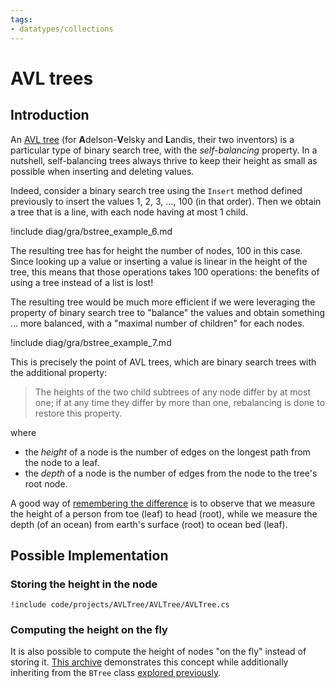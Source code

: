 ```yaml
---
tags:
- datatypes/collections
---
```


# AVL trees

## Introduction

An [AVL tree](https://en.wikipedia.org/wiki/AVL_tree) (for **A**delson-**V**elsky and **L**andis, their two inventors) is a particular type of binary search tree, with the *self-balancing* property. In a nutshell, self-balancing trees always thrive to keep their height as small as possible when inserting and deleting values.

Indeed, consider a binary search tree using the `Insert` method defined previously to insert the values 1, 2, 3, …, 100 (in that order). Then we obtain a tree that is a line, with each node having at most 1 child.

!include diag/gra/bstree_example_6.md

The resulting tree has for height the number of nodes, 100 in this case.
Since looking up a value or inserting a value is linear in the height of the tree, this means that those operations takes 100 operations: the benefits of using a tree instead of a list is lost!

The resulting tree would be much more efficient if we were leveraging the property of binary search tree to "balance" the values and obtain something … more balanced, with a "maximal number of children" for each nodes.

!include diag/gra/bstree_example_7.md

This is precisely the point of AVL trees, which are binary search trees with the additional property:

> The heights of the two child subtrees of any node differ by at most one; if at any time they differ by more than one, rebalancing is done to restore this property.

where 

- the *height* of a node is the number of edges on the longest path from the node to a leaf.
- the *depth* of a node is the number of edges from the node to the tree's root node.

A good way of [remembering the difference](https://stackoverflow.com/q/2603692) is to observe that we measure the height of a person from toe (leaf) to head (root), while we measure the depth (of an ocean) from earth's surface (root) to ocean bed (leaf).

## Possible Implementation

### Storing the height in the node

```{download="./code/projects/AVLTree.zip"}
!include code/projects/AVLTree/AVLTree/AVLTree.cs
```

### Computing the height on the fly

It is also possible to compute the height of nodes "on the fly" instead of storing it.
[This archive](./code/projects/AVLTree_I.zip) demonstrates this concept while additionally inheriting from the `BTree` class [explored previously](./lectures/data/trees).

